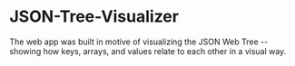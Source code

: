 # JSON-Tree-Visualizer
The web app was built in motive of visualizing the JSON Web Tree -- showing how keys, arrays, and values relate to each other in a visual way.
